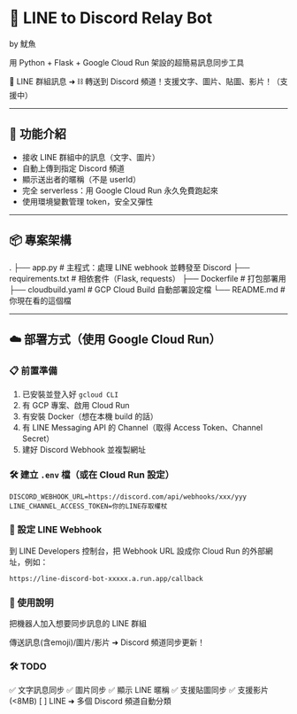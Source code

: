 # 🌈 LINE to Discord Relay Bot

by 魷魚

用 Python + Flask + Google Cloud Run 架設的超簡易訊息同步工具

📱 LINE 群組訊息 ➜ ⛓️ 轉送到 Discord 頻道！支援文字、圖片、貼圖、影片！（支援中）

---

## 🚀 功能介紹

- 接收 LINE 群組中的訊息（文字、圖片）
- 自動上傳到指定 Discord 頻道
- 顯示送出者的暱稱（不是 userId）
- 完全 serverless：用 Google Cloud Run 永久免費跑起來
- 使用環境變數管理 token，安全又彈性

---

## 📦 專案架構
.
├── app.py # 主程式：處理 LINE webhook 並轉發至 Discord
├── requirements.txt # 相依套件（Flask, requests）
├── Dockerfile # 打包部署用
├── cloudbuild.yaml # GCP Cloud Build 自動部署設定檔
└── README.md # 你現在看的這個檔

---

## ☁️ 部署方式（使用 Google Cloud Run）

### 📋 前置準備

1. 已安裝並登入好 `gcloud CLI`
2. 有 GCP 專案、啟用 Cloud Run
3. 有安裝 Docker（想在本機 build 的話）
4. 有 LINE Messaging API 的 Channel（取得 Access Token、Channel Secret）
5. 建好 Discord Webhook 並複製網址

### 🛠️ 建立 `.env` 檔（或在 Cloud Run 設定）

```env
DISCORD_WEBHOOK_URL=https://discord.com/api/webhooks/xxx/yyy
LINE_CHANNEL_ACCESS_TOKEN=你的LINE存取權杖
```

### 🔗 設定 LINE Webhook
到 LINE Developers 控制台，把 Webhook URL 設成你 Cloud Run 的外部網址，例如：
```
https://line-discord-bot-xxxxx.a.run.app/callback
```

### 💬 使用說明
把機器人加入想要同步訊息的 LINE 群組

傳送訊息(含emoji)/圖片/影片 ➜ Discord 頻道同步更新！


### 🛠️ TODO
✅ 文字訊息同步
✅ 圖片同步
✅ 顯示 LINE 暱稱
✅ 支援貼圖同步
✅ 支援影片(<8MB)
[ ] LINE ➜ 多個 Discord 頻道自動分類